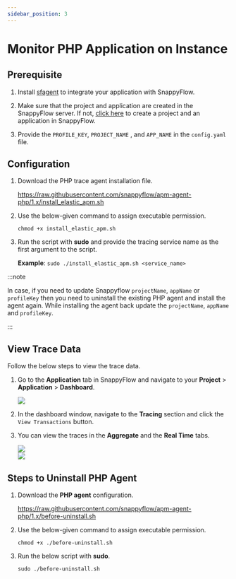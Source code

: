 ```yaml
---
sidebar_position: 3 
---
```

# Monitor PHP Application on Instance

## Prerequisite

1. Install [sfagent](/docs/sidebar-sf-selfhosted-turbo/Quick_Start/getting_started#sfagent) to integrate your application with SnappyFlow.

2. Make sure that the project and application are created in the SnappyFlow server. If not, [click here](https://stage-docs.snappyflow.io/docs/RUM/agent_installation/others#create-a-project-in-snappyflow-portal) to create a project and an application in SnappyFlow.

3. Provide the `PROFILE_KEY`,  `PROJECT_NAME` , and `APP_NAME`  in the `config.yaml` file.

## Configuration

1. Download the PHP trace agent installation file.

   https://raw.githubusercontent.com/snappyflow/apm-agent-php/1.x/install_elastic_apm.sh

2. Use the below-given command to assign executable permission.
   ```
   chmod +x install_elastic_apm.sh
   ```

3. Run the script with **sudo** and provide the tracing service name as the first argument to the script.

   **Example**: `sudo ./install_elastic_apm.sh <service_name>`

:::note

In case, if you need to update Snappyflow `projectName`, `appName` or `profileKey` then you need to uninstall the existing PHP agent and install the agent again. While installing the agent back update the `projectName`, `appName` and `profileKey`.

:::



## View Trace Data

Follow the below steps to view the trace data.

1. Go to the **Application** tab in SnappyFlow and navigate to your **Project** > **Application** > **Dashboard**.

   <img src="/img/tracing/image_2.png" />

5. In the dashboard window, navigate to the **Tracing** section and click the `View Transactions` button.

6. You can view the traces in the **Aggregate** and the **Real Time** tabs.

   <img src="/img/tracing/image_1.png" />

   <br/>
   
   <img src="/img/tracing/image_3.png" />

## Steps to Uninstall PHP Agent

1. Download the **PHP agent** configuration.

   https://raw.githubusercontent.com/snappyflow/apm-agent-php/1.x/before-uninstall.sh

2. Use the below-given command to assign executable permission.

   `chmod +x ./before-uninstall.sh`

3. Run the below script with **sudo**.

    `sudo ./before-uninstall.sh`

